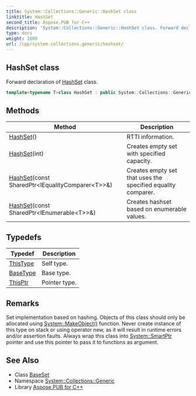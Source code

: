 ```yaml
---
title: System::Collections::Generic::HashSet class
linktitle: HashSet
second_title: Aspose.PUB for C++
description: 'System::Collections::Generic::HashSet class. Forward declaration of HashSet class in C++.'
type: docs
weight: 1600
url: /cpp/system.collections.generic/hashset/
---
```

## HashSet class


Forward declaration of [HashSet](./) class.

```cpp
template<typename T>class HashSet : public System::Collections::Generic::BaseSet<T, std::unordered_set<T, EqualityComparerHashAdapter<T>, EqualityComparerAdapter<T>, System::Details::CollectionHelpers::ContainerPointerMode<T>::allocator_type>>
```

## Methods

| Method | Description |
| --- | --- |
| [HashSet](./hashset/)() | RTTI information. |
| [HashSet](./hashset/)(int) | Creates empty set with specified capacity. |
| [HashSet](./hashset/)(const SharedPtr\<IEqualityComparer\<T\>\>\&) | Creates empty set that uses the specified equality comparer. |
| [HashSet](./hashset/)(const SharedPtr\<IEnumerable\<T\>\>\&) | Creates hashset based on enumerable values. |
## Typedefs

| Typedef | Description |
| --- | --- |
| [ThisType](./thistype/) | Self type. |
| [BaseType](./basetype/) | Base type. |
| [ThisPtr](./thisptr/) | Pointer type. |
## Remarks


Set implementation based on hashing. Objects of this class should only be allocated using [System::MakeObject()](../../system/makeobject/) function. Never create instance of this type on stack or using operator new, as it will result in runtime errors and/or assertion faults. Always wrap this class into [System::SmartPtr](../../system/smartptr/) pointer and use this pointer to pass it to functions as argument.

## See Also

* Class [BaseSet](../baseset/)
* Namespace [System::Collections::Generic](../)
* Library [Aspose.PUB for C++](../../)
